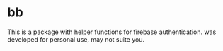 # bb 

This is a package with helper functions for firebase authentication. was developed for personal use, may not suite you.